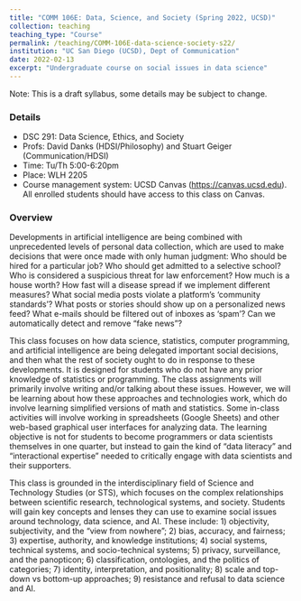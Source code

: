 ```yaml
---
title: "COMM 106E: Data, Science, and Society (Spring 2022, UCSD)"
collection: teaching
teaching_type: "Course"
permalink: /teaching/COMM-106E-data-science-society-s22/ 
institution: "UC San Diego (UCSD), Dept of Communication"
date: 2022-02-13
excerpt: "Undergraduate course on social issues in data science"
---
```


Note: This is a draft syllabus, some details may be subject to change.

### Details
- DSC 291: Data Science, Ethics, and Society
- Profs: David Danks (HDSI/Philosophy) and Stuart Geiger (Communication/HDSI)
- Time: Tu/Th 5:00-6:20pm
- Place: WLH 2205
- Course management system: UCSD Canvas (https://canvas.ucsd.edu). All enrolled students should have access to this class on Canvas.

### Overview
Developments in artificial intelligence are being combined with unprecedented levels of personal data collection, which are used to make decisions that were once made with only human judgment: Who should be hired for a particular job? Who should get admitted to a selective school? Who is considered a suspicious threat for law enforcement? How much is a house worth? How fast will a disease spread if we implement different measures? What social media posts violate a platform’s ‘community standards’? What posts or stories should show up on a personalized news feed? What e-mails should be filtered out of inboxes as ‘spam’? Can we automatically detect and remove “fake news”?

This class focuses on how data science, statistics, computer programming, and artificial intelligence are being delegated important social decisions, and then what the rest of society ought to do in response to these developments. It is designed for students who do not have any prior knowledge of statistics or programming. The class assignments will primarily involve writing and/or talking about these issues. However, we will be learning about how these approaches and technologies work, which do involve learning simplified versions of math and statistics. Some in-class activities will involve working in spreadsheets (Google Sheets) and other web-based graphical user interfaces for analyzing data. The learning objective is not for students to become programmers or data scientists themselves in one quarter, but instead to gain the kind of “data literacy” and “interactional expertise” needed to critically engage with data scientists and their supporters.

This class is grounded in the interdisciplinary field of Science and Technology Studies (or STS), which focuses on the complex relationships between scientific research, technological systems, and society. Students will gain key concepts and lenses they can use to examine social issues around technology, data science, and AI. These include: 1) objectivity, subjectivity, and the “view from nowhere”; 2) bias, accuracy, and fairness; 3) expertise, authority, and knowledge institutions; 4) social systems, technical systems, and socio-technical systems; 5) privacy, surveillance, and the panopticon; 6) classification, ontologies, and the politics of categories; 7) identity, interpretation, and positionality; 8) scale and top-down vs bottom-up approaches; 9) resistance and refusal to data science and AI.
